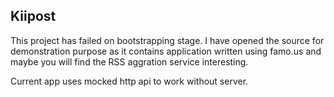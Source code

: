 ## Kiipost

This project has failed on bootstrapping stage. I have opened the source for demonstration purpose as it contains application written using famo.us and maybe you will find the RSS aggration service interesting.

Current app uses mocked http api to work without server.
